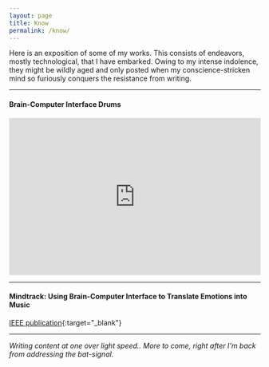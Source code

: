 ```yaml
---
layout: page
title: Know
permalink: /know/
---
```


Here is an exposition of some of my works. This consists of endeavors, mostly technological, that I have embarked. Owing to my intense indolence, they might be wildly aged and only posted when my conscience-stricken mind so furiously conquers the resistance from writing.

---
#### Brain-Computer Interface Drums
<iframe allow="autoplay; encrypted-media" allowfullscreen="" frameborder="0" height="315" src="https://www.youtube.com/embed/Yg1Ebh9W6mA?rel=0" width="100%"></iframe>

---
#### Mindtrack: Using Brain-Computer Interface to Translate Emotions into Music
[IEEE publication](https://ieeexplore.ieee.org/abstract/document/8376491){:target="_blank"}


---


_Writing content at one over light speed.. More to come, right after I'm back from addressing the bat-signal._
